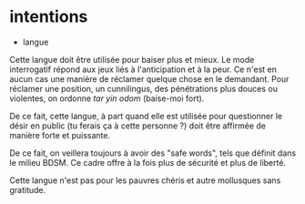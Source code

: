 # intentions
- langue

Cette langue doit être utilisée pour baiser plus et mieux. Le mode interrogatif répond aux jeux liés à l'anticipation et à la peur. Ce n'est en aucun cas une manière de réclamer quelque chose en le demandant. Pour réclamer une position, un cunnilingus, des pénétrations plus douces ou violentes, on ordonne *tar yin odom* (baise-moi fort).

De ce fait, cette langue, à part quand elle est utilisée pour questionner le désir en public (tu ferais ça à cette personne ?) doit être affirmée de manière forte et puissante.

De ce fait, on veillera toujours à avoir des "safe words", tels que définit dans le milieu BDSM. Ce cadre offre à la fois plus de sécurité et plus de liberté.

Cette langue n'est pas pour les pauvres chéris et autre mollusques sans gratitude.
